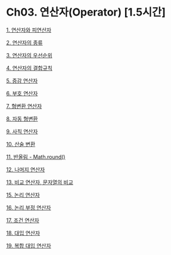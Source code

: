 # Ch03. 연산자(Operator) [1.5시간]

[1. 연산자와 피연산자](Ch03%20%E1%84%8B%E1%85%A7%E1%86%AB%E1%84%89%E1%85%A1%E1%86%AB%E1%84%8C%E1%85%A1(Operator)%20%5B1%205%E1%84%89%E1%85%B5%E1%84%80%E1%85%A1%E1%86%AB%5D%204b873394b02249a7bf4d695bd82e1dd5/1%20%E1%84%8B%E1%85%A7%E1%86%AB%E1%84%89%E1%85%A1%E1%86%AB%E1%84%8C%E1%85%A1%E1%84%8B%E1%85%AA%20%E1%84%91%E1%85%B5%E1%84%8B%E1%85%A7%E1%86%AB%E1%84%89%E1%85%A1%E1%86%AB%E1%84%8C%E1%85%A1%20a767d952dfb24cacbb03174be6e09657.md)

[2. 연산자의 종류](Ch03%20%E1%84%8B%E1%85%A7%E1%86%AB%E1%84%89%E1%85%A1%E1%86%AB%E1%84%8C%E1%85%A1(Operator)%20%5B1%205%E1%84%89%E1%85%B5%E1%84%80%E1%85%A1%E1%86%AB%5D%204b873394b02249a7bf4d695bd82e1dd5/2%20%E1%84%8B%E1%85%A7%E1%86%AB%E1%84%89%E1%85%A1%E1%86%AB%E1%84%8C%E1%85%A1%E1%84%8B%E1%85%B4%20%E1%84%8C%E1%85%A9%E1%86%BC%E1%84%85%E1%85%B2%20e9947a2c8a33438fbdc1af0470db7b99.md)

[3. 연산자의 우선순위](Ch03%20%E1%84%8B%E1%85%A7%E1%86%AB%E1%84%89%E1%85%A1%E1%86%AB%E1%84%8C%E1%85%A1(Operator)%20%5B1%205%E1%84%89%E1%85%B5%E1%84%80%E1%85%A1%E1%86%AB%5D%204b873394b02249a7bf4d695bd82e1dd5/3%20%E1%84%8B%E1%85%A7%E1%86%AB%E1%84%89%E1%85%A1%E1%86%AB%E1%84%8C%E1%85%A1%E1%84%8B%E1%85%B4%20%E1%84%8B%E1%85%AE%E1%84%89%E1%85%A5%E1%86%AB%E1%84%89%E1%85%AE%E1%86%AB%E1%84%8B%E1%85%B1%209a7e19cfc4594089871b6f4648e8da78.md)

[4. 연산자의 결합규칙](Ch03%20%E1%84%8B%E1%85%A7%E1%86%AB%E1%84%89%E1%85%A1%E1%86%AB%E1%84%8C%E1%85%A1(Operator)%20%5B1%205%E1%84%89%E1%85%B5%E1%84%80%E1%85%A1%E1%86%AB%5D%204b873394b02249a7bf4d695bd82e1dd5/4%20%E1%84%8B%E1%85%A7%E1%86%AB%E1%84%89%E1%85%A1%E1%86%AB%E1%84%8C%E1%85%A1%E1%84%8B%E1%85%B4%20%E1%84%80%E1%85%A7%E1%86%AF%E1%84%92%E1%85%A1%E1%86%B8%E1%84%80%E1%85%B2%E1%84%8E%E1%85%B5%E1%86%A8%208c3efc71fa5b430a9badbcc09ef19c1b.md)

[5. 증감 연산자](Ch03%20%E1%84%8B%E1%85%A7%E1%86%AB%E1%84%89%E1%85%A1%E1%86%AB%E1%84%8C%E1%85%A1(Operator)%20%5B1%205%E1%84%89%E1%85%B5%E1%84%80%E1%85%A1%E1%86%AB%5D%204b873394b02249a7bf4d695bd82e1dd5/5%20%E1%84%8C%E1%85%B3%E1%86%BC%E1%84%80%E1%85%A1%E1%86%B7%20%E1%84%8B%E1%85%A7%E1%86%AB%E1%84%89%E1%85%A1%E1%86%AB%E1%84%8C%E1%85%A1%20cc34a362cda54d7a86beb7c559a68591.md)

[6. 부호 연산자](Ch03%20%E1%84%8B%E1%85%A7%E1%86%AB%E1%84%89%E1%85%A1%E1%86%AB%E1%84%8C%E1%85%A1(Operator)%20%5B1%205%E1%84%89%E1%85%B5%E1%84%80%E1%85%A1%E1%86%AB%5D%204b873394b02249a7bf4d695bd82e1dd5/6%20%E1%84%87%E1%85%AE%E1%84%92%E1%85%A9%20%E1%84%8B%E1%85%A7%E1%86%AB%E1%84%89%E1%85%A1%E1%86%AB%E1%84%8C%E1%85%A1%20c7190272d99a4392be8b03fb46f79ece.md)

[7. 형변환 연산자](Ch03%20%E1%84%8B%E1%85%A7%E1%86%AB%E1%84%89%E1%85%A1%E1%86%AB%E1%84%8C%E1%85%A1(Operator)%20%5B1%205%E1%84%89%E1%85%B5%E1%84%80%E1%85%A1%E1%86%AB%5D%204b873394b02249a7bf4d695bd82e1dd5/7%20%E1%84%92%E1%85%A7%E1%86%BC%E1%84%87%E1%85%A7%E1%86%AB%E1%84%92%E1%85%AA%E1%86%AB%20%E1%84%8B%E1%85%A7%E1%86%AB%E1%84%89%E1%85%A1%E1%86%AB%E1%84%8C%E1%85%A1%208a743ef401044d9cad8e99e902d41a72.md)

[8. 자동 형변환](Ch03%20%E1%84%8B%E1%85%A7%E1%86%AB%E1%84%89%E1%85%A1%E1%86%AB%E1%84%8C%E1%85%A1(Operator)%20%5B1%205%E1%84%89%E1%85%B5%E1%84%80%E1%85%A1%E1%86%AB%5D%204b873394b02249a7bf4d695bd82e1dd5/8%20%E1%84%8C%E1%85%A1%E1%84%83%E1%85%A9%E1%86%BC%20%E1%84%92%E1%85%A7%E1%86%BC%E1%84%87%E1%85%A7%E1%86%AB%E1%84%92%E1%85%AA%E1%86%AB%2026bdbc51af244a95aafd555087daf093.md)

[9. 사칙 연산자](Ch03%20%E1%84%8B%E1%85%A7%E1%86%AB%E1%84%89%E1%85%A1%E1%86%AB%E1%84%8C%E1%85%A1(Operator)%20%5B1%205%E1%84%89%E1%85%B5%E1%84%80%E1%85%A1%E1%86%AB%5D%204b873394b02249a7bf4d695bd82e1dd5/9%20%E1%84%89%E1%85%A1%E1%84%8E%E1%85%B5%E1%86%A8%20%E1%84%8B%E1%85%A7%E1%86%AB%E1%84%89%E1%85%A1%E1%86%AB%E1%84%8C%E1%85%A1%20cf9cd37d39c040a08751fec75ee615d2.md)

[10. 산술 변환](Ch03%20%E1%84%8B%E1%85%A7%E1%86%AB%E1%84%89%E1%85%A1%E1%86%AB%E1%84%8C%E1%85%A1(Operator)%20%5B1%205%E1%84%89%E1%85%B5%E1%84%80%E1%85%A1%E1%86%AB%5D%204b873394b02249a7bf4d695bd82e1dd5/10%20%E1%84%89%E1%85%A1%E1%86%AB%E1%84%89%E1%85%AE%E1%86%AF%20%E1%84%87%E1%85%A7%E1%86%AB%E1%84%92%E1%85%AA%E1%86%AB%20587e1c29c923434cbcbc1fdc88352d1e.md)

[11. 반올림 - Math.round()](Ch03%20%E1%84%8B%E1%85%A7%E1%86%AB%E1%84%89%E1%85%A1%E1%86%AB%E1%84%8C%E1%85%A1(Operator)%20%5B1%205%E1%84%89%E1%85%B5%E1%84%80%E1%85%A1%E1%86%AB%5D%204b873394b02249a7bf4d695bd82e1dd5/11%20%E1%84%87%E1%85%A1%E1%86%AB%E1%84%8B%E1%85%A9%E1%86%AF%E1%84%85%E1%85%B5%E1%86%B7%20-%20Math%20round()%203914f3ceb97242a4b3713c8691e81462.md)

[12. 나머지 연산자](Ch03%20%E1%84%8B%E1%85%A7%E1%86%AB%E1%84%89%E1%85%A1%E1%86%AB%E1%84%8C%E1%85%A1(Operator)%20%5B1%205%E1%84%89%E1%85%B5%E1%84%80%E1%85%A1%E1%86%AB%5D%204b873394b02249a7bf4d695bd82e1dd5/12%20%E1%84%82%E1%85%A1%E1%84%86%E1%85%A5%E1%84%8C%E1%85%B5%20%E1%84%8B%E1%85%A7%E1%86%AB%E1%84%89%E1%85%A1%E1%86%AB%E1%84%8C%E1%85%A1%203ea0f6fcdd344dd4abc81b90c8c58ab2.md)

[13. 비교 연산자, 문자열의 비교](Ch03%20%E1%84%8B%E1%85%A7%E1%86%AB%E1%84%89%E1%85%A1%E1%86%AB%E1%84%8C%E1%85%A1(Operator)%20%5B1%205%E1%84%89%E1%85%B5%E1%84%80%E1%85%A1%E1%86%AB%5D%204b873394b02249a7bf4d695bd82e1dd5/13%20%E1%84%87%E1%85%B5%E1%84%80%E1%85%AD%20%E1%84%8B%E1%85%A7%E1%86%AB%E1%84%89%E1%85%A1%E1%86%AB%E1%84%8C%E1%85%A1,%20%E1%84%86%E1%85%AE%E1%86%AB%E1%84%8C%E1%85%A1%E1%84%8B%E1%85%A7%E1%86%AF%E1%84%8B%E1%85%B4%20%E1%84%87%E1%85%B5%E1%84%80%E1%85%AD%20caee4ffc67d643e38d2e91c74c85b2c3.md)

[15. 논리 연산자](Ch03%20%E1%84%8B%E1%85%A7%E1%86%AB%E1%84%89%E1%85%A1%E1%86%AB%E1%84%8C%E1%85%A1(Operator)%20%5B1%205%E1%84%89%E1%85%B5%E1%84%80%E1%85%A1%E1%86%AB%5D%204b873394b02249a7bf4d695bd82e1dd5/15%20%E1%84%82%E1%85%A9%E1%86%AB%E1%84%85%E1%85%B5%20%E1%84%8B%E1%85%A7%E1%86%AB%E1%84%89%E1%85%A1%E1%86%AB%E1%84%8C%E1%85%A1%208422da48acae4b4c8280ab204ad39a1a.md)

[16. 논리 부정 연산자](Ch03%20%E1%84%8B%E1%85%A7%E1%86%AB%E1%84%89%E1%85%A1%E1%86%AB%E1%84%8C%E1%85%A1(Operator)%20%5B1%205%E1%84%89%E1%85%B5%E1%84%80%E1%85%A1%E1%86%AB%5D%204b873394b02249a7bf4d695bd82e1dd5/16%20%E1%84%82%E1%85%A9%E1%86%AB%E1%84%85%E1%85%B5%20%E1%84%87%E1%85%AE%E1%84%8C%E1%85%A5%E1%86%BC%20%E1%84%8B%E1%85%A7%E1%86%AB%E1%84%89%E1%85%A1%E1%86%AB%E1%84%8C%E1%85%A1%20aac3fca7bad048388e816f1015455eb7.md)

[17. 조건 연산자](Ch03%20%E1%84%8B%E1%85%A7%E1%86%AB%E1%84%89%E1%85%A1%E1%86%AB%E1%84%8C%E1%85%A1(Operator)%20%5B1%205%E1%84%89%E1%85%B5%E1%84%80%E1%85%A1%E1%86%AB%5D%204b873394b02249a7bf4d695bd82e1dd5/17%20%E1%84%8C%E1%85%A9%E1%84%80%E1%85%A5%E1%86%AB%20%E1%84%8B%E1%85%A7%E1%86%AB%E1%84%89%E1%85%A1%E1%86%AB%E1%84%8C%E1%85%A1%20dac42f28c78b4a78ad8b65e9d4586b9c.md)

[18. 대입 연산자](Ch03%20%E1%84%8B%E1%85%A7%E1%86%AB%E1%84%89%E1%85%A1%E1%86%AB%E1%84%8C%E1%85%A1(Operator)%20%5B1%205%E1%84%89%E1%85%B5%E1%84%80%E1%85%A1%E1%86%AB%5D%204b873394b02249a7bf4d695bd82e1dd5/18%20%E1%84%83%E1%85%A2%E1%84%8B%E1%85%B5%E1%86%B8%20%E1%84%8B%E1%85%A7%E1%86%AB%E1%84%89%E1%85%A1%E1%86%AB%E1%84%8C%E1%85%A1%200d4c746e9be0485185b49c336d9625d1.md)

[19. 복합 대입 연산자](Ch03%20%E1%84%8B%E1%85%A7%E1%86%AB%E1%84%89%E1%85%A1%E1%86%AB%E1%84%8C%E1%85%A1(Operator)%20%5B1%205%E1%84%89%E1%85%B5%E1%84%80%E1%85%A1%E1%86%AB%5D%204b873394b02249a7bf4d695bd82e1dd5/19%20%E1%84%87%E1%85%A9%E1%86%A8%E1%84%92%E1%85%A1%E1%86%B8%20%E1%84%83%E1%85%A2%E1%84%8B%E1%85%B5%E1%86%B8%20%E1%84%8B%E1%85%A7%E1%86%AB%E1%84%89%E1%85%A1%E1%86%AB%E1%84%8C%E1%85%A1%208124aebcc64e473588402dc180286c24.md)